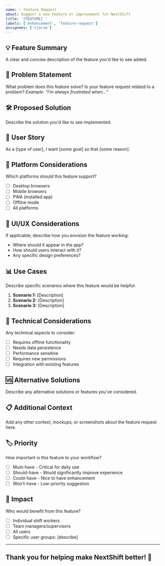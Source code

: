 ```yaml
---
name: 💡 Feature Request
about: Suggest a new feature or improvement for NextShift
title: '[FEATURE] '
labels: ['enhancement', 'feature-request']
assignees: ['tjorim']
---
```


## 💡 Feature Summary
A clear and concise description of the feature you'd like to see added.

## 🎯 Problem Statement
What problem does this feature solve? Is your feature request related to a problem?
*Example: "I'm always frustrated when..."*

## 🛠️ Proposed Solution
Describe the solution you'd like to see implemented.

## 🔄 User Story
As a [type of user], I want [some goal] so that [some reason].

## 📱 Platform Considerations
Which platforms should this feature support?
- [ ] Desktop browsers
- [ ] Mobile browsers  
- [ ] PWA (installed app)
- [ ] Offline mode
- [ ] All platforms

## 🎨 UI/UX Considerations
If applicable, describe how you envision the feature working:
- Where should it appear in the app?
- How should users interact with it?
- Any specific design preferences?

## 📊 Use Cases
Describe specific scenarios where this feature would be helpful:

1. **Scenario 1:** [Description]
2. **Scenario 2:** [Description]
3. **Scenario 3:** [Description]

## 🔧 Technical Considerations
Any technical aspects to consider:
- [ ] Requires offline functionality
- [ ] Needs data persistence
- [ ] Performance sensitive
- [ ] Requires new permissions
- [ ] Integration with existing features

## 🆚 Alternative Solutions
Describe any alternative solutions or features you've considered.

## 📋 Additional Context
Add any other context, mockups, or screenshots about the feature request here.

## 🏷️ Priority
How important is this feature to your workflow?
- [ ] Must-have - Critical for daily use
- [ ] Should-have - Would significantly improve experience  
- [ ] Could-have - Nice to have enhancement
- [ ] Won't-have - Low-priority suggestion

## 🎯 Impact
Who would benefit from this feature?
- [ ] Individual shift workers
- [ ] Team managers/supervisors
- [ ] All users
- [ ] Specific user groups: [describe]

---

## Thank you for helping make NextShift better! 🚀